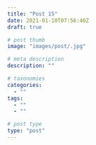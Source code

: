 ```yaml
---
title: "Post 15"
date: 2021-01-10T07:56:40Z
draft: true

# post thumb
image: "images/post/.jpg"

# meta description
description: ""

# taxonomies
categories: 
  - ""
tags:
  - ""
  - ""

# post type
type: "post"
---
```

